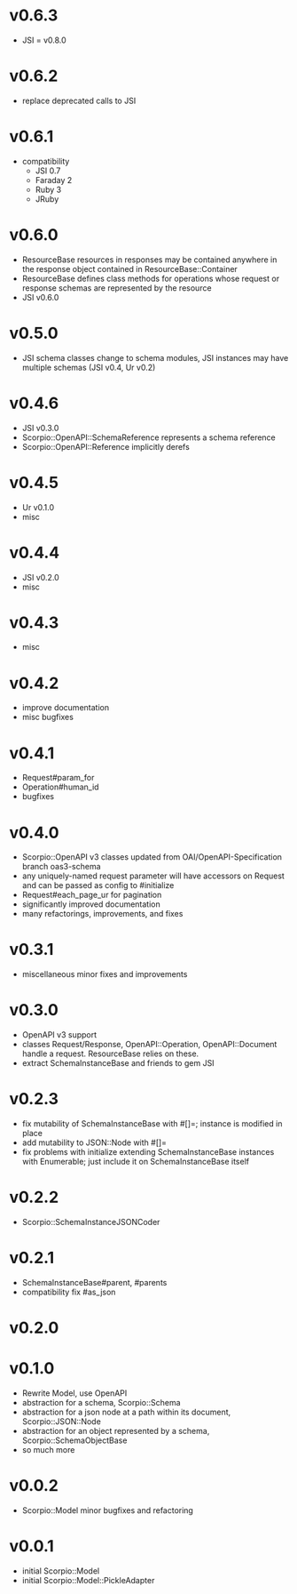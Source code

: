 # v0.6.3

- JSI = v0.8.0

# v0.6.2
- replace deprecated calls to JSI

# v0.6.1
- compatibility
  - JSI 0.7
  - Faraday 2
  - Ruby 3
  - JRuby

# v0.6.0
- ResourceBase resources in responses may be contained anywhere in the response object contained in ResourceBase::Container
- ResourceBase defines class methods for operations whose request or response schemas are represented by the resource
- JSI v0.6.0

# v0.5.0
- JSI schema classes change to schema modules, JSI instances may have multiple schemas (JSI v0.4, Ur v0.2)

# v0.4.6
- JSI v0.3.0
- Scorpio::OpenAPI::SchemaReference represents a schema reference
- Scorpio::OpenAPI::Reference implicitly derefs

# v0.4.5
- Ur v0.1.0
- misc

# v0.4.4
- JSI v0.2.0
- misc

# v0.4.3
- misc

# v0.4.2
- improve documentation
- misc bugfixes

# v0.4.1
- Request#param_for
- Operation#human_id
- bugfixes

# v0.4.0
- Scorpio::OpenAPI v3 classes updated from OAI/OpenAPI-Specification branch oas3-schema
- any uniquely-named request parameter will have accessors on Request and can be passed as config to #initialize
- Request#each_page_ur for pagination
- significantly improved documentation
- many refactorings, improvements, and fixes

# v0.3.1
- miscellaneous minor fixes and improvements

# v0.3.0
- OpenAPI v3 support
- classes Request/Response, OpenAPI::Operation, OpenAPI::Document handle a request. ResourceBase relies on these.
- extract SchemaInstanceBase and friends to gem JSI

# v0.2.3
- fix mutability of SchemaInstanceBase with #[]=; instance is modified in place
- add mutability to JSON::Node with #[]=
- fix problems with initialize extending SchemaInstanceBase instances with Enumerable; just include it on SchemaInstanceBase itself

# v0.2.2
- Scorpio::SchemaInstanceJSONCoder

# v0.2.1
- SchemaInstanceBase#parent, #parents
- compatibility fix #as_json

# v0.2.0

# v0.1.0

- Rewrite Model, use OpenAPI
- abstraction for a schema, Scorpio::Schema
- abstraction for a json node at a path within its document, Scorpio::JSON::Node
- abstraction for an object represented by a schema, Scorpio::SchemaObjectBase
- so much more

# v0.0.2

- Scorpio::Model minor bugfixes and refactoring

# v0.0.1

- initial Scorpio::Model
- initial Scorpio::Model::PickleAdapter
